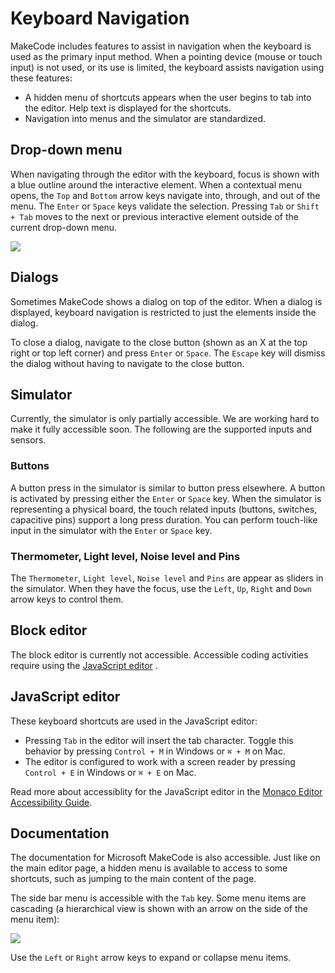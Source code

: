 # Keyboard Navigation

MakeCode includes features to assist in navigation when the keyboard is used as the primary input method. When a pointing device (mouse or touch input) is not used, or its use is limited, the keyboard assists navigation using these features:

* A hidden menu of shortcuts appears when the user begins to tab into the editor. Help text is displayed for the shortcuts.
* Navigation into menus and the simulator are standardized.

## Drop-down menu

When navigating through the editor with the keyboard, focus is shown with a blue outline around the interactive element. When a contextual menu opens, the ``Top`` and ``Bottom`` arrow keys navigate into, through, and out of the menu. The ``Enter`` or ``Space`` keys validate the selection. Pressing ``Tab`` or ``Shift + Tab`` moves to the next or previous interactive element outside of the current drop-down menu.

![](/static/images/accessibility-context-menu.png)

## Dialogs

Sometimes MakeCode shows a dialog on top of the editor. When a dialog is displayed, keyboard navigation is restricted to just the elements inside the dialog.

To close a dialog, navigate to the close button (shown as an X at the top right or top left corner) and press ``Enter`` or ``Space``. The ``Escape`` key will dismiss the dialog without having to navigate to the close button.

## Simulator

Currently, the simulator is only partially accessible. We are working hard to make it fully accessible soon. The following are the supported inputs and sensors.

### Buttons

A button press in the simulator is similar to button press elsewhere. A button is activated by pressing either the ``Enter`` or ``Space`` key.
When the simulator is representing a physical board, the touch related inputs (buttons, switches, capacitive pins) support a long press duration. You can perform touch-like input in the simulator with the  ``Enter`` or ``Space`` key.

### Thermometer, Light level, Noise level and Pins

The ``Thermometer``, ``Light level``, ``Noise level`` and ``Pins`` are appear as sliders in the simulator. When they have the focus, use the ``Left``, ``Up``, ``Right`` and ``Down`` arrow keys to control them.

## Block editor

The block editor is currently not accessible. Accessible coding activities require using the [JavaScript editor](#javascript-editor) .

## JavaScript editor

These keyboard shortcuts are used in the JavaScript editor:

* Pressing ``Tab`` in the editor will insert the tab character. Toggle this behavior by pressing ``Control + M`` in Windows or ``⌘ + M`` on Mac.
* The editor is configured to work with a screen reader by pressing ``Control + E`` in Windows or ``⌘ + E`` on Mac.

Read more about accessiblity for the JavaScript editor in the [Monaco Editor Accessibility Guide](https://github.com/Microsoft/monaco-editor/wiki/Monaco-Editor-Accessibility-Guide).

## Documentation

The documentation for Microsoft MakeCode is also accessible. Just like on the main editor page, a hidden menu is available to access to some shortcuts, such as jumping to the main content of the page.

The side bar menu is accessible with the ``Tab`` key.
Some menu items are cascading (a hierarchical view is shown with an arrow on the side of the menu item):

![](/static/images/accessibility-documentation-treeview.png)

Use the ``Left`` or ``Right`` arrow keys to expand or collapse menu items.